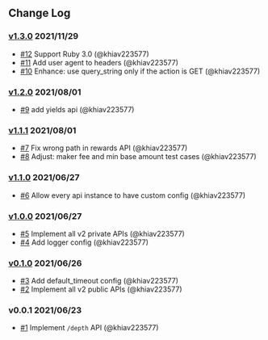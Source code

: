 ## Change Log

### [v1.3.0](https://github.com/khiav223577/max_exchange_api/compare/v1.2.0...v1.3.0) 2021/11/29
- [#12](https://github.com/khiav223577/max_exchange_api/pull/12) Support Ruby 3.0 (@khiav223577)
- [#11](https://github.com/khiav223577/max_exchange_api/pull/11) Add user agent to headers (@khiav223577)
- [#10](https://github.com/khiav223577/max_exchange_api/pull/10) Enhance: use query_string only if the action is GET (@khiav223577)

### [v1.2.0](https://github.com/khiav223577/max_exchange_api/compare/v1.1.1...v1.2.0) 2021/08/01
- [#9](https://github.com/khiav223577/max_exchange_api/pull/9) add yields api (@khiav223577)

### [v1.1.1](https://github.com/khiav223577/max_exchange_api/compare/v1.1.0...v1.1.1) 2021/08/01
- [#7](https://github.com/khiav223577/max_exchange_api/pull/7) Fix wrong path in rewards API (@khiav223577)
- [#8](https://github.com/khiav223577/max_exchange_api/pull/8) Adjust: maker fee and min base amount test cases (@khiav223577)

### [v1.1.0](https://github.com/khiav223577/max_exchange_api/compare/v1.0.0...v1.1.0) 2021/06/27
- [#6](https://github.com/khiav223577/max_exchange_api/pull/6) Allow every api instance to have custom config (@khiav223577)

### [v1.0.0](https://github.com/khiav223577/max_exchange_api/compare/v0.1.0...v1.0.0) 2021/06/27
- [#5](https://github.com/khiav223577/max_exchange_api/pull/5) Implement all v2 private APIs (@khiav223577)
- [#4](https://github.com/khiav223577/max_exchange_api/pull/4) Add logger config  (@khiav223577)

### [v0.1.0](https://github.com/khiav223577/max_exchange_api/compare/v0.0.1...v0.1.0) 2021/06/26
- [#3](https://github.com/khiav223577/max_exchange_api/pull/3) Add default_timeout config (@khiav223577)
- [#2](https://github.com/khiav223577/max_exchange_api/pull/2) Implement all v2 public APIs (@khiav223577)

### v0.0.1 2021/06/23
- [#1](https://github.com/khiav223577/max_exchange_api/pull/1) Implement `/depth` API (@khiav223577)
